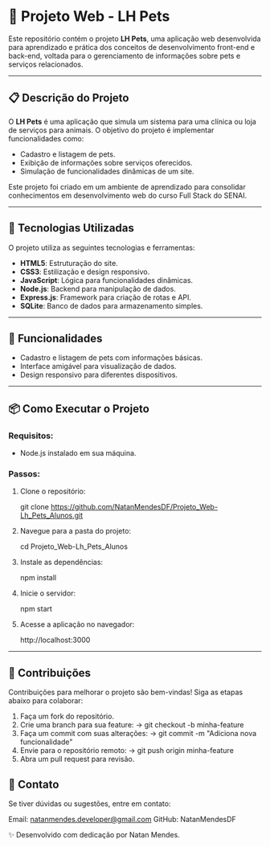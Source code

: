 # 🐾 Projeto Web - LH Pets

Este repositório contém o projeto **LH Pets**, uma aplicação web desenvolvida para aprendizado e prática dos conceitos de desenvolvimento front-end e back-end, voltada para o gerenciamento de informações sobre pets e serviços relacionados. 

---

## 📋 Descrição do Projeto

O **LH Pets** é uma aplicação que simula um sistema para uma clínica ou loja de serviços para animais. O objetivo do projeto é implementar funcionalidades como:
- Cadastro e listagem de pets.
- Exibição de informações sobre serviços oferecidos.
- Simulação de funcionalidades dinâmicas de um site.

Este projeto foi criado em um ambiente de aprendizado para consolidar conhecimentos em desenvolvimento web do curso Full Stack do SENAI.

---

## 🚀 Tecnologias Utilizadas

O projeto utiliza as seguintes tecnologias e ferramentas:
- **HTML5**: Estruturação do site.
- **CSS3**: Estilização e design responsivo.
- **JavaScript**: Lógica para funcionalidades dinâmicas.
- **Node.js**: Backend para manipulação de dados.
- **Express.js**: Framework para criação de rotas e API.
- **SQLite**: Banco de dados para armazenamento simples.

---

## 🎯 Funcionalidades

- Cadastro e listagem de pets com informações básicas.
- Interface amigável para visualização de dados.
- Design responsivo para diferentes dispositivos.

---

## 📦 Como Executar o Projeto

### Requisitos:
- Node.js instalado em sua máquina.

### Passos:
1. Clone o repositório:

     git clone https://github.com/NatanMendesDF/Projeto_Web-Lh_Pets_Alunos.git

2. Navegue para a pasta do projeto:

     cd Projeto_Web-Lh_Pets_Alunos

3. Instale as dependências:

     npm install

4. Inicie o servidor:

     npm start

5. Acesse a aplicação no navegador:

     http://localhost:3000

---

## 🤝 Contribuições
Contribuições para melhorar o projeto são bem-vindas! Siga as etapas abaixo para colaborar:

1. Faça um fork do repositório.
2. Crie uma branch para sua feature:
-> git checkout -b minha-feature
3. Faça um commit com suas alterações:
-> git commit -m "Adiciona nova funcionalidade"
4. Envie para o repositório remoto:
-> git push origin minha-feature
5. Abra um pull request para revisão.

## 📧 Contato
Se tiver dúvidas ou sugestões, entre em contato:

Email: natanmendes.developer@gmail.com
GitHub: NatanMendesDF

✨ Desenvolvido com dedicação por Natan Mendes.
